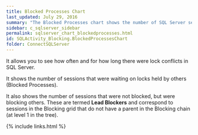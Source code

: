 ```yaml
---
title: Blocked Processes Chart
last_updated: July 29, 2016
summary: "The Blocked Processes chart shows the number of SQL Server sessions that were involved in blocks over time."
sidebar: c_sqlserver_sidebar
permalink: sqlserver_chart_blockedprocesses.html
id: SQLActivity_Blocking.BlockedProcessesChart
folder: ConnectSQLServer
---
```


It allows you to see how often and for how long there were lock conflicts in SQL Server.

It shows the number of sessions that were waiting on locks held by others (Blocked Processes).

It also shows the number of sessions that were not blocked, but were blocking others. These are termed **Lead Blockers** and correspond to sessions in the Blocking grid that do not have a parent in the Blocking chain (at level 1 in the tree).


{% include links.html %}
